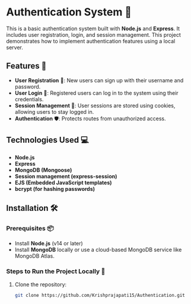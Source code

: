 # Authentication System 🔐

This is a basic authentication system built with **Node.js** and **Express**. It includes user registration, login, and session management. This project demonstrates how to implement authentication features using a local server.

## Features 🌟

- **User Registration** 📝: New users can sign up with their username and password.
- **User Login** 🔑: Registered users can log in to the system using their credentials.
- **Session Management** 📅: User sessions are stored using cookies, allowing users to stay logged in.
- **Authentication** 🛡️: Protects routes from unauthorized access.

## Technologies Used 💻

- **Node.js**
- **Express**
- **MongoDB (Mongoose)**
- **Session management (express-session)**
- **EJS (Embedded JavaScript templates)**
- **bcrypt (for hashing passwords)**

## Installation 🛠️

### Prerequisites 📦

- Install **Node.js** (v14 or later)
- Install **MongoDB** locally or use a cloud-based MongoDB service like MongoDB Atlas.

### Steps to Run the Project Locally 🚀

1. Clone the repository:
   ```bash
   git clone https://github.com/Krishprajapati15/Authentication.git
